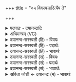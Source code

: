+++
title = "०५ विवस्वन्नादित्यैष ते"

+++
<details><summary>पदपाठः - दयानन्दादि</summary>

विव॑स्वन्। आ॒दि॒त्य॒। ए॒षः। ते॒। सो॒म॒पी॒थ इति॑ सोमऽपी॒थः। तस्मि॑न्। म॒त्स्व॒। श्रत्। अ॒स्मै॒। न॒रः। वच॑से। द॒धा॒त॒न॒। यत्। आ॒शी॒र्देत्या॑शीः॒ऽदा। दम्प॑ती॒ इति॒ दम्ऽप॑ती। वा॒मम्। अश्नु॒तः। पुमा॑न्। पु॒त्रः। जा॒य॒ते॒। वि॒न्दते॑। वसु॑। अध॑। वि॒श्वाहा॑। अ॒र॒पः। ए॒ध॒ते॒। गृ॒हे। ५।
</details>

<details><summary>अधिमन्त्रम् (VC)</summary>

- गृहपतयो देवताः
- कुत्स ऋषिः
- प्राजापत्या अनुष्टुप्, निचृद् आर्षी जगती
- निषादः, गान्धारः
</details>

<details><summary>दयानन्द-सरस्वती (हि) - विषयः</summary>

फिर भी गृहस्थ का धर्म अगले मन्त्र में कहा है ॥
</details>

<details><summary>दयानन्द-सरस्वती (हि) - पदार्थः</summary>

पदार्थान्वयभाषाः -  हे (विवस्वन्) विविध प्रकार के स्थानों में बसनेवाले (आदित्य) अविनाशीस्वरूप विद्वन् गृहस्थ ! (एषः) यह जो (ते) आपका (सोमपीथः) जिसमें सोम लता आदि ओषधियों के रस पीने में आवें, ऐसा गृहाश्रम है (तस्मिन्) उस में आप (विश्वाहा) सब दिन (मत्स्व) आनन्दित रहो। हे (नरः) गृहाश्रम करनेवाले गृहस्थो ! आप लोग (अस्मै) इस (वचसे) गृहाश्रम के वाग् व्यवहार के लिये (श्रत्) सत्य ही का (दधातन) धारण करो। (यत्) जिस (गृहे) गृहाश्रम में (दम्पती) स्त्रीपुरुष (वामम्) प्रशंसनीय गृहाश्रम के धर्म को (अश्नुतः) प्राप्त होते हैं, उस में (आशीर्दा) कामना देनेवाला (अरपः) निष्पाप धर्मात्मा (पुमान्) पुरुषार्थी (पुत्रः) वृद्धावस्था के दुःखों से रक्षा करनेवाला पुत्र (जायते) उत्पन्न होता है, वह उत्तम (वसु) धन को (विन्दते) प्राप्त होता है, (अध) इस के अनन्तर वह कुटुम्ब और विद्या धन के ऐश्वर्य से (एधते) बढ़ता है ॥५॥
</details>

<details><summary>दयानन्द-सरस्वती (हि) - भावार्थः</summary>

भावार्थभाषाः -  स्त्रीपुरुषों को चाहिये कि अच्छी प्रीति से परस्पर परीक्षापूर्वक स्वयंवर विवाह और सत्य आचरणों से सन्तानों को उत्पन्न कर बहुत ऐश्वर्य को प्राप्त होके नित्य उन्नति पावें ॥५॥
</details>

<details><summary>दयानन्द-सरस्वती (सं) - विषयः</summary>

पुनरपि गृहस्थधर्म्ममाह ॥
</details>

<details><summary>दयानन्द-सरस्वती (सं) - पदार्थः</summary>

पदार्थान्वयभाषाः -  हे विवस्वन्नादित्य गृहिन् ! एष ते तव सोमपीथो गृहाश्रमोऽस्ति, तस्मिँस्त्वं विश्वाहा मत्स्व हर्षितो भव। हे नरो गृहाश्रमस्था यूयमस्मै वचसे श्रद्दधातन, यत् यस्मिन् गृहे दम्पती वाममश्नुतस्तस्मिन् आशीर्दा अरपः पुमान् पुत्रो जायते, वसु विन्दते, अधैधते च ॥५॥
</details>

<details><summary>दयानन्द-सरस्वती (सं) - भावार्थः</summary>

भावार्थभाषाः -  स्त्रीपुंसौ सुप्रेम्णा परस्परपरीक्षापूर्वकं स्वयंवरोद्वाहं विधाय, सत्याचरणेन सन्तानानुत्पाद्य महदैश्वर्यं लब्ध्वा सुखन्नित्यमुन्नीयेताम् ॥५॥
</details>

<details><summary>सविता जोशी ← दयानन्दः (म) - भावार्थः</summary>

भावार्थभाषाः -  स्त्री-पुरुषांनी प्रेमपूर्वक परस्पर परीक्षा करून स्वयंवर पद्धतीने विवाह करावा व सत्याचरणाने वागून संताने उत्पन्न करावीत. खूप ऐश्वर्य प्राप्त करावे व सदैव उन्नती करावी.
</details>